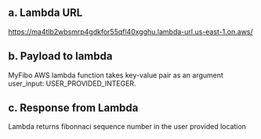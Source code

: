 
## a. Lambda URL

https://ma4tlb2wbsmrp4gdkfor55qfl40xgghu.lambda-url.us-east-1.on.aws/ 

## b. Payload to lambda

MyFibo AWS lambda function takes key-value pair as an argument 
user_input: USER_PROVIDED_INTEGER. 
   
## c. Response from Lambda

Lambda returns fibonnaci sequence number in the user provided location 
   
